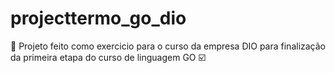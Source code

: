 # projecttermo_go_dio

🎉 Projeto feito como exercicio para o curso da empresa DIO para finalização da primeira etapa do curso de linguagem GO ☑️
